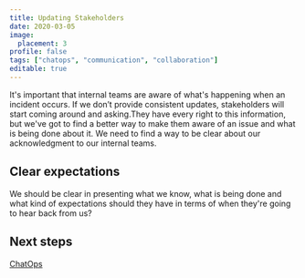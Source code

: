 ```yaml
---
title: Updating Stakeholders
date: 2020-03-05
image:
  placement: 3
profile: false
tags: ["chatops", "communication", "collaboration"]
editable: true
---
```


It's important that internal teams are aware of what's happening when an incident occurs. If we don’t provide consistent updates, stakeholders will start coming around and asking.They have every right to this information, but we've got to find a better way to make them aware of an issue and what is being done about it. We need to find a way to be clear about our acknowledgment to our internal teams.

## Clear expectations

We should be clear in presenting what we know, what is being done and what kind of expectations should they have in terms of when they're going to hear back from us?

## Next steps

[ChatOps](/post/managing-tasks-from-group-chat-chatops/)